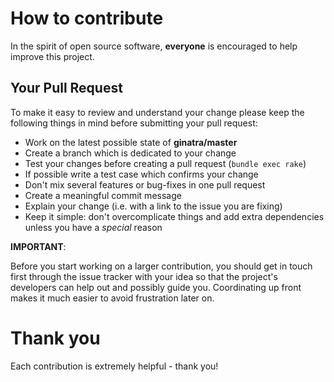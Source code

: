 # How to contribute

In the spirit of open source software, **everyone** is encouraged to help
improve this project.

## Your Pull Request

To make it easy to review and understand your change please keep the following
things in mind before submitting your pull request:

* Work on the latest possible state of **ginatra/master**
* Create a branch which is dedicated to your change
* Test your changes before creating a pull request (`bundle exec rake`)
* If possible write a test case which confirms your change
* Don't mix several features or bug-fixes in one pull request
* Create a meaningful commit message
* Explain your change (i.e. with a link to the issue you are fixing)
* Keep it simple: don't overcomplicate things and add extra dependencies unless
  you have a *special* reason

**IMPORTANT**:

Before you start working on a larger contribution, you should get in touch first
through the issue tracker with your idea so that the project's developers can
help out and possibly guide you. Coordinating up front makes it much easier to
avoid frustration later on.

# Thank you

Each contribution is extremely helpful - thank you!
